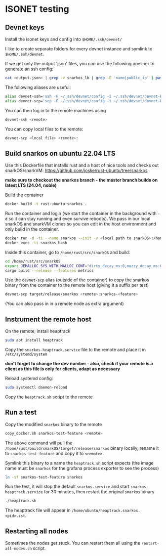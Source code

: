 # ISONET testing

## Devnet keys

Install the isonet keys and config into `$HOME/.ssh/devnet/`

I like to create separate folders for every devnet instance and symlink to `$HOME/.ssh/devnet`.

If we get only the output 'json' files, you can use the following oneliner to generate an ssh config:

```bash
cat <output.json> | grep -v snarkos_lb | grep -E 'name|public_ip' | paste -d" " - - | sed 's/.*"name" = "\([^"]*\)".*public_ip" = "\(.*\)"/Host \1\n\tHostName \2\n\tUser ubuntu/' > ~/.ssh/devnet/config
```

The following aliases are useful:

```bash
alias devnet-ssh='ssh -F ~/.ssh/devnet/config -i ~/.ssh/devnet/devnet-key -o StrictHostKeyChecking=no -o ConnectTimeout=5'
alias devnet-scp='scp -F ~/.ssh/devnet/config -i ~/.ssh/devnet/devnet-key -o StrictHostKeyChecking=no -o ConnectTimeout=5'
```

You can then log in to the remote machines using

```bash
devnet-ssh <remote>
```

You can copy local files to the remote:

```bash
devnet-scp <local file> <remote>:
```

## Build snarkos on ubuntu 22.04 LTS

Use this Dockerfile that installs rust and a host of nice tools and checks out snarkOS/snarkVM:
https://github.com/joske/rust-ubuntu/tree/snarkos

**make sure to checkout the snarkos branch - the master branch builds on latest LTS (24.04, noble)**

Build the container

```bash
docker build -t rust-ubuntu:snarkos .
```

Run the container and login (we start the container in the background with `-d` so it can stay running and even survive reboots). We pass in our local
snarkOS and snarkVM clones so you can edit in the host environment and only build in the container.

```bash
docker run -d -ti --name snarkos --init -v <local path to snarkOS>:/home/rust/src/snarkOS -v <local path to snarkVM>:/home/rust/src/snarkVM rust-ubuntu:snarkos bash
docker exec -ti snarkos bash
```

Inside this container, go to `/home/rust/src/snarkOS` and build:

```bash
cd /home/rust/src/snarkOS
export JEMALLOC_SYS_WITH_MALLOC_CONF="dirty_decay_ms:0,muzzy_decay_ms:0,confirm_conf:true"
cargo build --release --features metrics
```

Use the `devnet-scp` alias (outside of the container) to copy the snarkos binary from the container to the remote host (giving it a suffix per test)

```bash
devnet-scp target/release/snarkos <remote>:snarkos-<feature>
```

(You can also pass in in a remote node as extra argument)

## Instrument the remote host

On the remote, install heaptrack

```bash
sudo apt install heaptrack
```

Copy the `snarkos-heaptrack.service` file to the remote and place it in `/etc/systemd/system`

**don't forget to change the dev number - also, check if your remote is a client as this file is only for clients, adapt as necessary**

Reload systemd config:

```bash
sudo systemctl daemon-reload
```

Copy the `heaptrack.sh` script to the remote

## Run a test

Copy the modified `snarkos` binary to the remote

```bash
copy_docker.sh snarkos-test-feature <remote>
```

The above command will pull the `/home/rust/build/snarkOS/target/release/snarkos` binary locally, rename it to `snarkos-test-feature` and copy it to `<remote>`.

Symlink this binary to a name the `heaptrack.sh` script expects (the image name must be `snarkos` for the grafana process exporter to see the process)

```bash
ln -sf snarkos-test-feature snarkos
```

Run the test, it will stop the default `snarkos.service` and start `snarkos-heaptrack.service` for 30 minutes, then restart the original `snarkos` binary

```bash
./heaptrack.sh
```

The heaptrack file will appear in `/home/ubuntu/heaptrack.snarkos.<pid>.zst`.

## Restarting all nodes

Sometimes the nodes get stuck. You can restart them all using the `restart-all-nodes.sh` script.

